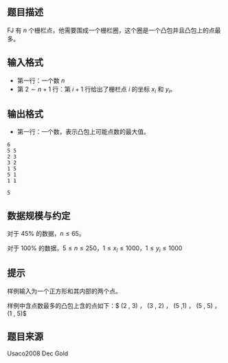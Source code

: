 ## 题目描述
FJ 有 $n$ 个栅栏点，他需要围成一个栅栏圈，这个圈是一个凸包并且凸包上的点最多。
## 输入格式
* 第一行：一个数 $n$
* 第 $2\sim n+1$ 行：第 $i+1$ 行给出了栅栏点 $i$ 的坐标 $x_i$ 和 $y_i$。
## 输出格式
* 第一行：一个数，表示凸包上可能点数的最大值。

```input1
6 
5 5
2 3
3 2
1 5
5 1
1 1
```

```output1
5
```
## 数据规模与约定
对于 $45\%$ 的数据，$n\leq 65$。

对于 $100\%$ 的数据，$5  \leq n \leq  250$，$1 \leq x_i \leq 1000$，$1 \leq y_i \leq 1000$

## 提示
样例输入为一个正方形和其内部的两个点。

样例中含点数最多的凸包上含的点如下：$ (2 , 3) $，$ (3 , 2) $，$ (5 ,1) $，$ (5 , 5) $，$ (1 , 5)$

## 题目来源
Usaco2008 Dec Gold

